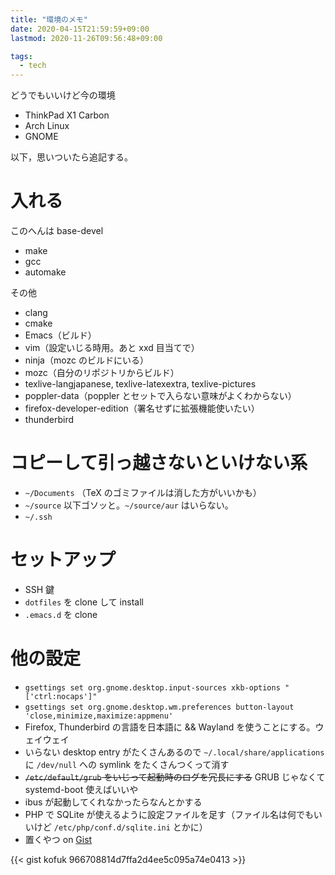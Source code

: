 ```yaml
---
title: "環境のメモ"
date: 2020-04-15T21:59:59+09:00
lastmod: 2020-11-26T09:56:48+09:00

tags:
  - tech
---
```


どうでもいいけど今の環境

- ThinkPad X1 Carbon
- Arch Linux
- GNOME

以下，思いついたら追記する。

# 入れる

このへんは base-devel

- make
- gcc
- automake

その他

- clang
- cmake
- Emacs（ビルド）
- vim（設定いじる時用。あと xxd 目当てで）
- ninja（mozc のビルドにいる）
- mozc（自分のリポジトリからビルド）
- texlive-langjapanese, texlive-latexextra, texlive-pictures
- poppler-data（poppler とセットで入らない意味がよくわからない）
- firefox-developer-edition（署名せずに拡張機能使いたい）
- thunderbird

# コピーして引っ越さないといけない系

- `~/Documents` （TeX のゴミファイルは消した方がいいかも）
- `~/source` 以下ゴソッと。`~/source/aur` はいらない。
- `~/.ssh`

# セットアップ

- SSH 鍵
- `dotfiles` を clone して install
- `.emacs.d` を clone

# 他の設定

- `gsettings set org.gnome.desktop.input-sources xkb-options "['ctrl:nocaps']"`
- `gsettings set org.gnome.desktop.wm.preferences button-layout 'close,minimize,maximize:appmenu'`
- Firefox, Thunderbird の言語を日本語に && Wayland を使うことにする。ウェイウェイ
- いらない desktop entry がたくさんあるので `~/.local/share/applications` に `/dev/null` への symlink をたくさんつくって消す
- ~~`/etc/default/grub` をいじって起動時のログを冗長にする~~ GRUB じゃなくて systemd-boot 使えばいいや
- ibus が起動してくれなかったらなんとかする
- PHP で SQLite が使えるように設定ファイルを足す（ファイル名は何でもいいけど `/etc/php/conf.d/sqlite.ini` とかに）
- 置くやつ on [Gist](https://gist.github.com/kofuk/966708814d7ffa2d4ee5c095a74e0413)

{{< gist kofuk 966708814d7ffa2d4ee5c095a74e0413 >}}
